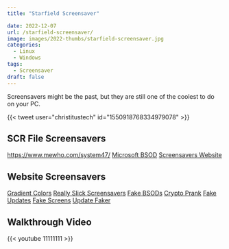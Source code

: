 ```yaml
---
title: "Starfield Screensaver"

date: 2022-12-07
url: /starfield-screensaver/
image: images/2022-thumbs/starfield-screensaver.jpg
categories:
  - Linux
  - Windows
tags:
  - Screensaver
draft: false
---
```

Screensavers might be the past, but they are still one of the coolest to do on your PC. 
<!--more-->

{{< tweet user="christitustech" id="1550918768334979078" >}}

## SCR File Screensavers

<https://www.mewho.com/system47/>
[Microsoft BSOD](https://learn.microsoft.com/en-us/sysinternals/downloads/bluescreen)
[Screensavers Website](https://www.screensaversplanet.com/screensavers/?free=on)

## Website Screensavers

[Gradient Colors](https://gradiyent.netlify.app/)
[Really Slick Screensavers](https://sourceforge.net/projects/rssavers/)
[Fake BSODs](https://www.ravbug.com/bsod/)
[Crypto Prank](https://www.cryptoprank.com/#/)
[Fake Updates](https://fakeupdate.net/)
[Fake Screens](https://screen.vercel.app/)
[Update Faker](https://updatefaker.com/)



## Walkthrough Video

{{< youtube 11111111 >}}

